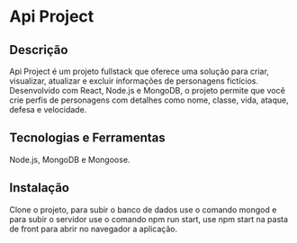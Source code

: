 # Api Project

## Descrição

Api Project é um projeto fullstack que oferece uma solução para criar, visualizar, atualizar e excluir informações de personagens fictícios. 
Desenvolvido com React, Node.js e MongoDB, o projeto permite que você crie perfis de personagens com detalhes como nome, classe, vida, ataque, defesa e velocidade. 

## Tecnologias e Ferramentas

Node.js, MongoDB e Mongoose.

## Instalação

Clone o projeto, para subir o banco de dados use o comando mongod e para subir o servidor use o comando npm run start, use npm start na pasta de front para abrir no navegador a aplicação.
